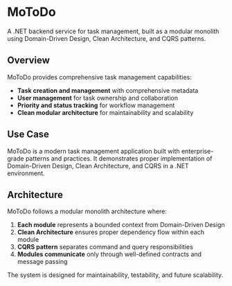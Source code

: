 # MoToDo

A .NET backend service for task management, built as a modular monolith using Domain-Driven Design, Clean Architecture, and CQRS patterns.

## Overview

MoToDo provides comprehensive task management capabilities:

- **Task creation and management** with comprehensive metadata
- **User management** for task ownership and collaboration
- **Priority and status tracking** for workflow management
- **Clean modular architecture** for maintainability and scalability

## Use Case

MoToDo is a modern task management application built with enterprise-grade patterns and practices. It demonstrates proper implementation of Domain-Driven Design, Clean Architecture, and CQRS in a .NET environment.

## Architecture

MoToDo follows a modular monolith architecture where:

1. **Each module** represents a bounded context from Domain-Driven Design
2. **Clean Architecture** ensures proper dependency flow within each module
3. **CQRS pattern** separates command and query responsibilities
4. **Modules communicate** only through well-defined contracts and message passing

The system is designed for maintainability, testability, and future scalability.
